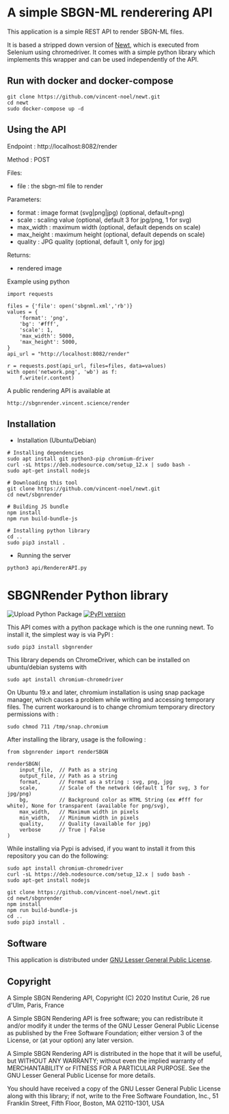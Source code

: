 # A simple SBGN-ML renderering API

This application is a simple REST API to render SBGN-ML files.

It is based a stripped down version of [Newt](https://github.com/iVis-at-Bilkent/newt), which is executed from Selenium using chromedriver. It comes with a simple python library which implements this wrapper and can be used independently of the API.

## Run with docker and docker-compose

```
git clone https://github.com/vincent-noel/newt.git
cd newt
sudo docker-compose up -d
```

## Using the API

Endpoint : http://localhost:8082/render

Method : POST

Files: 
  - file : the sbgn-ml file to render
  
Parameters: 
  
  - format : image format (svg|png|jpg) (optional, default=png)
  - scale : scaling value (optional, default 3 for jpg/png, 1 for svg)
  - max_width : maximum width (optional, default depends on scale)
  - max_height : maximum height (optional, default depends on scale)
  - quality : JPG quality (optional, default 1, only for jpg)
  
Returns: 
  - rendered image

Example using python
```
import requests

files = {'file': open('sbgnml.xml','rb')}
values = {
    'format': 'png',
    'bg': '#fff',
    'scale': 1,
    'max_width': 5000,
    'max_height': 5000,
}
api_url = "http://localhost:8082/render"

r = requests.post(api_url, files=files, data=values)
with open('network.png', 'wb') as f:
    f.write(r.content)

```

A public rendering API is available at 
```
http://sbgnrender.vincent.science/render
```

## Installation

- Installation (Ubuntu/Debian)
```
# Installing dependencies
sudo apt install git python3-pip chromium-driver
curl -sL https://deb.nodesource.com/setup_12.x | sudo bash - 
sudo apt-get install nodejs 

# Downloading this tool
git clone https://github.com/vincent-noel/newt.git
cd newt/sbgnrender

# Building JS bundle
npm install 
npm run build-bundle-js

# Installing python library
cd .. 
sudo pip3 install .
```

- Running the server
```
python3 api/RendererAPI.py

```

# SBGNRender Python library
![Upload Python Package](https://github.com/vincent-noel/SBGNRenderAPI/workflows/Upload%20Python%20Package/badge.svg)
[![PyPI version](https://badge.fury.io/py/sbgnrender.svg)](https://badge.fury.io/py/sbgnrender)

This API comes with a python package which is the one running newt. 
To install it, the simplest way is via PyPI :
```
sudo pip3 install sbgnrender
```

This library depends on ChromeDriver, which can be installed on ubuntu/debian systems with 
```
sudo apt install chromium-chromedriver
```

On Ubuntu 19.x and later, chromium installation is using snap package manager, which causes a problem while writing and accessing temporary files. The current workaround is to change chromium temporary directory permissions with : 
```
sudo chmod 711 /tmp/snap.chromium
```

After installing the library, usage is the following : 
```
from sbgnrender import renderSBGN

renderSBGN(
    input_file,  // Path as a string
    output_file, // Path as a string
    format,      // Format as a string : svg, png, jpg
    scale,       // Scale of the network (default 1 for svg, 3 for jpg/png)
    bg,          // Background color as HTML String (ex #fff for white), None for transparent (available for png/svg),
    max_width,   // Maximum width in pixels
    min_width,   // Minimum width in pixels
    quality,     // Quality (available for jpg)
    verbose      // True | False
)
```

While installing via Pypi is advised, if you want to install it from this repository you can do the following: 

```
sudo apt install chromium-chromedriver
curl -sL https://deb.nodesource.com/setup_12.x | sudo bash - 
sudo apt-get install nodejs 

git clone https://github.com/vincent-noel/newt.git
cd newt/sbgnrender
npm install
npm run build-bundle-js
cd ..
sudo pip3 install .
``` 

## Software

This application is distributed under [GNU Lesser General Public License](http://www.gnu.org/licenses/lgpl.html).

## Copyright

A Simple SBGN Rendering API, Copyright (C) 2020 Institut Curie, 26 rue d'Ulm, Paris, France

A Simple SBGN Rendering API is free software; you can redistribute it and/or modify it under the terms of the GNU Lesser General Public License as published by the Free Software Foundation; either version 3 of the License, or (at your option) any later version.

A Simple SBGN Rendering API is distributed in the hope that it will be useful, but WITHOUT ANY WARRANTY; without even the implied warranty of MERCHANTABILITY or FITNESS FOR A PARTICULAR PURPOSE. See the GNU Lesser General Public License for more details.

You should have received a copy of the GNU Lesser General Public License along with this library; if not, write to the Free Software Foundation, Inc., 51 Franklin Street, Fifth Floor, Boston, MA 02110-1301, USA